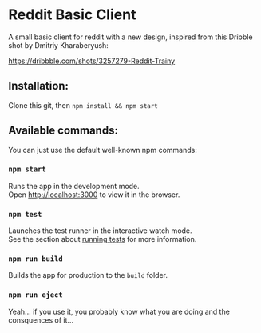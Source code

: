 # Reddit Basic Client

A small basic client for reddit with a new design, inspired from this Dribble shot by Dmitriy Kharaberyush:

https://dribbble.com/shots/3257279-Reddit-Trainy


## Installation:

Clone this git, then `npm install && npm start`


## Available commands:

You can just use the default well-known npm commands:

### `npm start`

Runs the app in the development mode.<br />
Open [http://localhost:3000](http://localhost:3000) to view it in the browser.


### `npm test`

Launches the test runner in the interactive watch mode.<br />
See the section about [running tests](https://facebook.github.io/create-react-app/docs/running-tests) for more information.

### `npm run build`

Builds the app for production to the `build` folder.<br />



### `npm run eject`

Yeah... if you use it, you probably know what you are doing and the consquences of it...